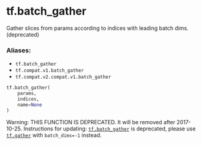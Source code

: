 <div itemscope itemtype="http://developers.google.com/ReferenceObject">
<meta itemprop="name" content="tf.batch_gather" />
<meta itemprop="path" content="Stable" />
</div>

# tf.batch_gather

Gather slices from params according to indices with leading batch dims. (deprecated)

### Aliases:

* `tf.batch_gather`
* `tf.compat.v1.batch_gather`
* `tf.compat.v2.compat.v1.batch_gather`

``` python
tf.batch_gather(
    params,
    indices,
    name=None
)
```

<!-- Placeholder for "Used in" -->

Warning: THIS FUNCTION IS DEPRECATED. It will be removed after 2017-10-25.
Instructions for updating:
<a href="../tf/batch_gather.md"><code>tf.batch_gather</code></a> is deprecated, please use <a href="../tf/gather.md"><code>tf.gather</code></a> with `batch_dims=-1` instead.
